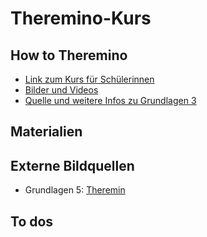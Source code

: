 # Theremino-Kurs

## How to Theremino

- <a href="https://eg-lab.github.io/ThereminoKurs">Link zum Kurs für Schülerinnen</a>
- <a href="https://adobe.ly/402SNEn">Bilder und Videos</a>
- <a href="https://roboticsbackend.com/arduino-push-button-tutorial/">Quelle und weitere Infos zu Grundlagen 3</a>

## Materialien

## Externe Bildquellen

- Grundlagen 5: [Theremin](https://web.physics.ucsb.edu/~lecturedemonstrations/digital%20photos/Theremin.jpg)

## To dos
